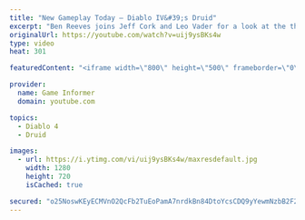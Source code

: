 ```yaml
---
title: "New Gameplay Today – Diablo IV&#39;s Druid"
excerpt: "Ben Reeves joins Jeff Cork and Leo Vader for a look at the third and final announced class for Diablo IV. Head to http://gameinformer.com/blizzard to watch this ..."
originalUrl: https://youtube.com/watch?v=uij9ysBKs4w
type: video
heat: 301

featuredContent: "<iframe width=\"800\" height=\"500\" frameborder=\"0\" src=\"https://www.youtube.com/embed/uij9ysBKs4w\" allow=\"accelerometer; autoplay; encrypted-media; gyroscope; picture-in-picture\" allowfullscreen></iframe>"

provider:
  name: Game Informer
  domain: youtube.com

topics:
  - Diablo 4
  - Druid

images:
  - url: https://i.ytimg.com/vi/uij9ysBKs4w/maxresdefault.jpg
    width: 1280
    height: 720
    isCached: true

secured: "o25NoswKEyECMVnO2QcFb2TuEoPamA7nrdkBn84DtoYcsCDQ9yYewmNzbB2F2VI+zusWyrKCJXRVylftzgZC5oIG0QGUVJG4uY8pvjzmkAIF2bjJg9V5whwX706ojcK4x93fKqYwLLlFvjPgZrR93W9TWphIsvzpBGd4Lx2lDBTPuwteyDBn0kkeLC8Ky0rX087HZ45TQlHBAdRTEdpqBLMeQQr8xDaoGrZiZAc1Ziauq1Jk3tCgOTmL3nETz3U/8H5eeBnSD5lA5YaPY3V7Wdpj6biAkZaxg7Ebn4UtQMYnazhA9m1LtwdPlvTOuaBJfut+EjLFOq6Vx7wbG4kRmkUAVu8mfE0K8iBpRrHo2IqD8lnf6XHLB9yKdgnJpWfD86LveISGDJc+eavKBDw5pQ==;GsV0a+3ZxzPGBJYo5kbMXA=="
---
```


